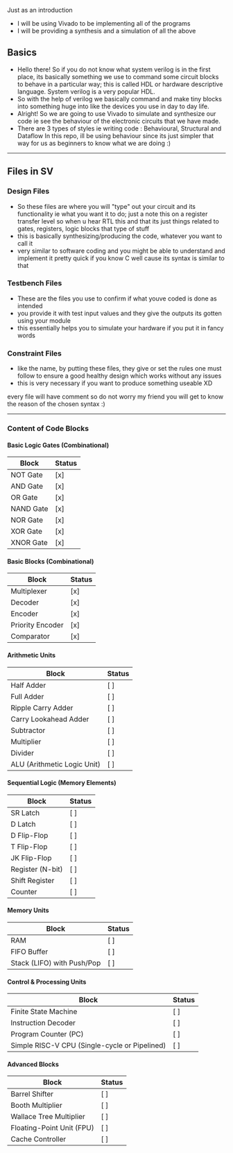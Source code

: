 Just as an introduction

- I will be using Vivado to be implementing all of the programs
- I will be providing a synthesis and a simulation of all the above 

## Basics 
- Hello there! So if you do not know what system verilog is in the first place, its basically something we use to command some circuit blocks to behave in a particular way; 
this is called HDL or hardware descriptive language. System verilog is a very popular HDL. 
- So with the help of verilog we basically command and make tiny blocks into something huge into like the devices you use in day to day life. 
- Alright! So we are going to use Vivado to simulate and synthesize our code ie see the behaviour of the electronic circuits that we have made.
- There are 3 types of styles ie writing code : Behavioural, Structural and Dataflow
In this repo, ill be using behaviour since its just simpler that way for us as beginners to know what we are doing :)

- - - 

## Files in SV

### Design Files 
- So these files are where you will "type" out your circuit and its functionality ie what you want it to do; just a note this on a register transfer level so when u hear RTL this and that its just things related to gates, registers, logic blocks that type of stuff
- this is basically synthesizing/producing the code, whatever you want to call it
- very similar to software coding and you might be able to understand and implement it pretty quick if you know C well cause its syntax is similar to that

### Testbench Files 
- These are the files you use to confirm if what youve coded is done as intended
- you provide it with test input values and they give the outputs its gotten using your module
- this essentially helps you to simulate your hardware if you put it in fancy words

### Constraint Files
- like the name, by putting these files, they give or set the rules one must follow to ensure a good healthy design which works without any issues
- this is very necessary if you want to produce something useable XD

every file will have comment so do not worry my friend you will get to know the reason of the chosen syntax :)

- - - 

### Content of Code Blocks

#### Basic Logic Gates (Combinational)
| Block | Status |
|--------|--------|
| NOT Gate | [x] |
| AND Gate | [x] |
| OR Gate | [x] |
| NAND Gate | [x] |
| NOR Gate | [x] |
| XOR Gate | [x] |
| XNOR Gate | [x] |

#### Basic Blocks (Combinational)
| Block | Status |
|--------|--------|
| Multiplexer | [x] |
| Decoder | [x] |
| Encoder | [x] |
| Priority Encoder | [x] |
| Comparator | [x] |

#### Arithmetic Units
| Block | Status |
|--------|--------|
| Half Adder | [ ] |
| Full Adder | [ ] |
| Ripple Carry Adder | [ ] |
| Carry Lookahead Adder | [ ] |
| Subtractor | [ ] |
| Multiplier | [ ] |
| Divider | [ ] |
| ALU (Arithmetic Logic Unit) | [ ] |

#### Sequential Logic (Memory Elements)
| Block | Status |
|--------|--------|
| SR Latch | [ ] |
| D Latch | [ ] |
| D Flip-Flop | [ ] |
| T Flip-Flop | [ ] |
| JK Flip-Flop | [ ] |
| Register (N-bit) | [ ] |
| Shift Register | [ ] |
| Counter | [ ] |

#### Memory Units
| Block | Status |
|--------|--------|
| RAM | [ ] |
| FIFO Buffer | [ ] |
| Stack (LIFO) with Push/Pop | [ ] |

#### Control & Processing Units
| Block | Status |
|--------|--------|
| Finite State Machine | [ ] |
| Instruction Decoder | [ ] |
| Program Counter (PC) | [ ] |
| Simple RISC-V CPU (Single-cycle or Pipelined) | [ ] |

#### Advanced Blocks
| Block | Status |
|--------|--------|
| Barrel Shifter | [ ] |
| Booth Multiplier | [ ] |
| Wallace Tree Multiplier | [ ] |
| Floating-Point Unit (FPU) | [ ] |
| Cache Controller | [ ] |
